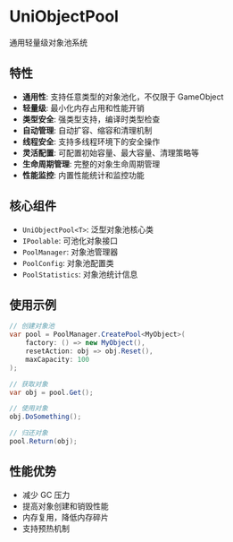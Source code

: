 # UniObjectPool

通用轻量级对象池系统

## 特性

- **通用性**: 支持任意类型的对象池化，不仅限于 GameObject
- **轻量级**: 最小化内存占用和性能开销
- **类型安全**: 强类型支持，编译时类型检查
- **自动管理**: 自动扩容、缩容和清理机制
- **线程安全**: 支持多线程环境下的安全操作
- **灵活配置**: 可配置初始容量、最大容量、清理策略等
- **生命周期管理**: 完整的对象生命周期管理
- **性能监控**: 内置性能统计和监控功能

## 核心组件

- `UniObjectPool<T>`: 泛型对象池核心类
- `IPoolable`: 可池化对象接口
- `PoolManager`: 对象池管理器
- `PoolConfig`: 对象池配置类
- `PoolStatistics`: 对象池统计信息

## 使用示例

```csharp
// 创建对象池
var pool = PoolManager.CreatePool<MyObject>(
    factory: () => new MyObject(),
    resetAction: obj => obj.Reset(),
    maxCapacity: 100
);

// 获取对象
var obj = pool.Get();

// 使用对象
obj.DoSomething();

// 归还对象
pool.Return(obj);
```

## 性能优势

- 减少 GC 压力
- 提高对象创建和销毁性能
- 内存复用，降低内存碎片
- 支持预热机制